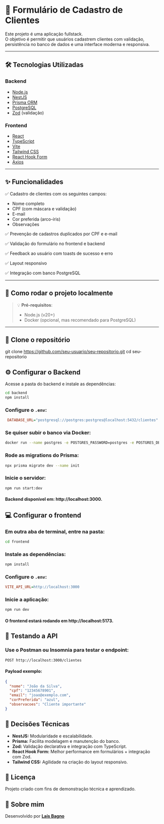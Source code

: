 # 🚀 Formulário de Cadastro de Clientes

Este projeto é uma aplicação fullstack.  
O objetivo é permitir que usuários cadastrem clientes com validação, persistência no banco de dados e uma interface moderna e responsiva.

---

## 🛠️ Tecnologias Utilizadas

### Backend
- [Node.js](https://nodejs.org/)
- [NestJS](https://nestjs.com/)
- [Prisma ORM](https://www.prisma.io/)
- [PostgreSQL](https://www.postgresql.org/)
- [Zod](https://zod.dev/) (validação)

### Frontend
- [React](https://react.dev/)
- [TypeScript](https://www.typescriptlang.org/)
- [Vite](https://vitejs.dev/)
- [Tailwind CSS](https://tailwindcss.com/)
- [React Hook Form](https://react-hook-form.com/)
- [Axios](https://axios-http.com/)

---

## ✨ Funcionalidades

✅ Cadastro de clientes com os seguintes campos:
- Nome completo
- CPF (com máscara e validação)
- E-mail
- Cor preferida (arco-íris)
- Observações

✅ Prevenção de cadastros duplicados por CPF e e-mail

✅ Validação do formulário no frontend e backend

✅ Feedback ao usuário com toasts de sucesso e erro

✅ Layout responsivo

✅ Integração com banco PostgreSQL

---

## 🚀 Como rodar o projeto localmente

> 💡 **Pré-requisitos**:
> - Node.js (v20+)
> - Docker (opcional, mas recomendado para PostgreSQL)

---

## 📂 Clone o repositório

git clone https://github.com/seu-usuario/seu-repositorio.git
cd seu-repositorio

## ⚙️ Configurar o Backend

Acesse a pasta do backend e instale as dependências:

```bash
cd backend
npm install
```
### Configure o `.env`:
```ini
 DATABASE_URL="postgresql://postgres:postgres@localhost:5432/clientes"
```
### Se quiser subir o banco via Docker:
```bash
docker run --name postgres -e POSTGRES_PASSWORD=postgres -e POSTGRES_DB=clientes -p 5432:5432 -d postgres
```
### Rode as migrations do Prisma:
```bash
npx prisma migrate dev --name init
```

### Inicie o servidor:
```bash
npm run start:dev
```

#### Backend disponível em: http://localhost:3000.

## 💻 Configurar o frontend

### Em outra aba de terminal, entre na pasta:
```bash
cd frontend
```
### Instale as dependências:

```bash
npm install
```

### Configure o `.env`:
```ini
VITE_API_URL=http://localhost:3000
```

### Inicie a aplicação:
```bash
npm run dev
```

####  O frontend estará rodando em http://localhost:5173.

## 🧪 Testando a API
### Use o Postman ou Insomnia para testar o endpoint:
```bash
POST http://localhost:3000/clientes
```
#### Payload exemplo:
```json
{
  "nome": "João da Silva",
  "cpf": "12345678901",
  "email": "joao@exemplo.com",
  "corPreferida": "azul",
  "observacoes": "Cliente importante"
}
```
## 📝 Decisões Técnicas

- **NestJS:** Modularidade e escalabilidade.
- **Prisma:** Facilita modelagem e manutenção do banco.
- **Zod:** Validação declarativa e integração com TypeScript.
- **React Hook Form:** Melhor performance em formulários + integração com Zod.
- **Tailwind CSS:** Agilidade na criação do layout responsivo.

## 📄 Licença

Projeto criado com fins de demonstração técnica e aprendizado.

## 🙋 Sobre mim

Desenvolvido por [**Laís Bagno**](https://www.linkedin.com/in/laisbagno/) 